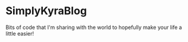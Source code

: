 # SimplyKyraBlog
Bits of code that I'm sharing with the world to hopefully make your life a little easier!

